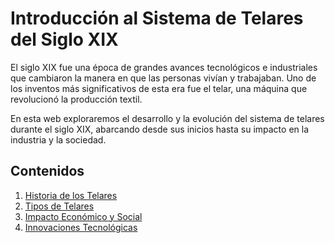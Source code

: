 # Introducción al Sistema de Telares del Siglo XIX

El siglo XIX fue una época de grandes avances tecnológicos e industriales que cambiaron la manera en que las personas vivían y trabajaban. Uno de los inventos más significativos de esta era fue el telar, una máquina que revolucionó la producción textil.



En esta web exploraremos el desarrollo y la evolución del sistema de telares durante el siglo XIX, abarcando desde sus inicios hasta su impacto en la industria y la sociedad.

## Contenidos
1. [Historia de los Telares](historia.md)
2. [Tipos de Telares](tipos.md)
3. [Impacto Económico y Social](impacto.md)
4. [Innovaciones Tecnológicas](innovaciones.md)

